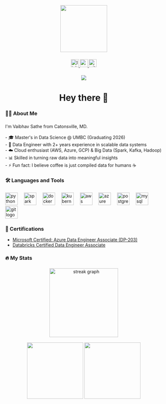 <div align="center">
  <img height="150" src="https://media.giphy.com/media/M9gbBd9nbDrOTu1Mqx/giphy.gif"  />
</div>

###

<div align="center">
  <a href="https://linkedin.com/in/vaibhavsathe" target="_blank">
    <img src="https://img.shields.io/static/v1?message=LinkedIn&logo=linkedin&label=&color=0077B5&logoColor=white&labelColor=&style=for-the-badge" height="25" alt="linkedin logo"  />
  </a>
  <a href="mailto:vsathe1@umbc.edu">
    <img src="https://img.shields.io/static/v1?message=Email&logo=gmail&label=&color=D14836&logoColor=white&labelColor=&style=for-the-badge" height="25" alt="email logo"  />
  </a>
  <a href="https://github.com/yourgithubusername" target="_blank">
    <img src="https://img.shields.io/static/v1?message=GitHub&logo=github&label=&color=000000&logoColor=white&labelColor=&style=for-the-badge" height="25" alt="github logo"  />
  </a>
</div>

###

<div align="center">
  <img src="https://visitor-badge.laobi.icu/badge?page_id=yourgithubusername.yourgithubusername&"  />
</div>

###

<h1 align="center">Hey there 👋</h1>

###

<h3 align="left">👨‍💻 About Me</h3>

###

<p align="left">
I'm Vaibhav Sathe from Catonsville, MD.<br><br>
- 🎓 Master's in Data Science @ UMBC (Graduating 2026)<br>
- 🚀 Data Engineer with 2+ years experience in scalable data systems<br>
- ☁️ Cloud enthusiast (AWS, Azure, GCP) & Big Data (Spark, Kafka, Hadoop)<br>
- 📊 Skilled in turning raw data into meaningful insights<br>
- ⚡ Fun fact: I believe coffee is just compiled data for humans ☕  
</p>

###

<h3 align="left">🛠 Languages and Tools</h3>

###

<div align="left">
  <img src="https://cdn.jsdelivr.net/gh/devicons/devicon/icons/python/python-original.svg" height="40" alt="python logo"  />
  <img width="12" />
  <img src="https://cdn.jsdelivr.net/gh/devicons/devicon/icons/apache/spark-original.svg" height="40" alt="spark logo" />
  <img width="12" />
  <img src="https://cdn.jsdelivr.net/gh/devicons/devicon/icons/docker/docker-plain-wordmark.svg" height="40" alt="docker logo"  />
  <img width="12" />
  <img src="https://cdn.jsdelivr.net/gh/devicons/devicon/icons/kubernetes/kubernetes-plain.svg" height="40" alt="kubernetes logo"  />
  <img width="12" />
  <img src="https://cdn.jsdelivr.net/gh/devicons/devicon/icons/amazonwebservices/amazonwebservices-original-wordmark.svg" height="40" alt="aws logo"  />
  <img width="12" />
  <img src="https://cdn.jsdelivr.net/gh/devicons/devicon/icons/azure/azure-original.svg" height="40" alt="azure logo" />
  <img width="12" />
  <img src="https://cdn.jsdelivr.net/gh/devicons/devicon/icons/postgresql/postgresql-original-wordmark.svg" height="40" alt="postgresql logo" />
  <img width="12" />
  <img src="https://cdn.jsdelivr.net/gh/devicons/devicon/icons/mysql/mysql-original-wordmark.svg" height="40" alt="mysql logo" />
  <img width="12" />
  <img src="https://cdn.jsdelivr.net/gh/devicons/devicon/icons/git/git-original-wordmark.svg" height="40" alt="git logo"  />
</div>

###

<h3 align="left">📜 Certifications</h3>

- [Microsoft Certified: Azure Data Engineer Associate (DP-203)](https://learn.microsoft.com/en-us/users/vaibhavsathe-8544/credentials/9b1d72987916d153)  
- [Databricks Certified Data Engineer Associate](https://credentials.databricks.com/e25ae531-da0a-4571-88c2-b798f3d7119a#acc.QX26TKZM)  

###

<h3 align="left">🔥 My Stats</h3>

###

<div align="center">
  <img src="https://streak-stats.demolab.com?user=yourgithubusername&locale=en&mode=daily&theme=tokyonight&hide_border=false&border_radius=5&order=3" height="220" alt="streak graph"  />
  <br><br>
  <img src="https://github-readme-stats.vercel.app/api?username=yourgithubusername&show_icons=true&theme=tokyonight" height="180" />
  <img src="https://github-readme-stats.vercel.app/api/top-langs/?username=yourgithubusername&layout=compact&theme=tokyonight" height="180" />
</div>

